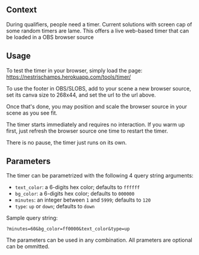 ## Context

During qualifiers, people need a timer. Current solutions with screen cap of some random timers are lame. This offers a live web-based timer that can be loaded in a OBS browser source

## Usage

To test the timer in your browser, simply load the page:
https://nestrischamps.herokuapp.com/tools/timer/

To use the footer in OBS/SLOBS, add to your scene a new browser source, set its canva size to 268x44, and set the url to the url above.

Once that's done, you may position and scale the browser source in your scene as you see fit.

The timer starts immediately and requires no interaction. If you warm up first, just refresh the browser source one time to restart the timer.

There is no pause, the timer just runs on its own.


## Parameters

The timer can be parametrized with the following 4 query string arguments:
* `text_color`: a 6-digits hex color; defaults to `ffffff`
* `bg_color`: a 6-digits hex color; defaults to `000000`
* `minutes`: an integer between `1` and `5999`; defaults to `120`
* `type`: `up` or `down`; defaults to `down`

Sample query string:

```
?minutes=60&bg_color=ff0000&text_color&type=up
```

The parameters can be used in any combination. All prameters are optional can be ommitted.
